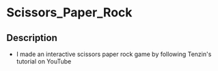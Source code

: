 # Scissors_Paper_Rock
## Description
+ I made an interactive scissors paper rock game by following Tenzin's tutorial on YouTube
